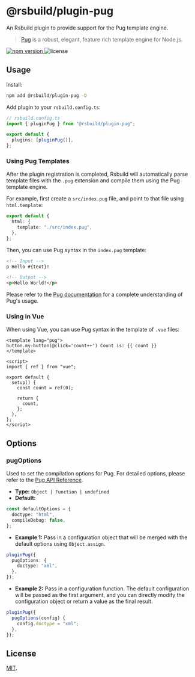 # @rsbuild/plugin-pug

An Rsbuild plugin to provide support for the Pug template engine.

> [Pug](https://github.com/pugjs/pug) is a robust, elegant, feature rich template engine for Node.js.

<p>
  <a href="https://npmjs.com/package/@rsbuild/plugin-pug">
   <img src="https://img.shields.io/npm/v/@rsbuild/plugin-pug?style=flat-square&colorA=564341&colorB=EDED91" alt="npm version" />
  </a>
  <img src="https://img.shields.io/badge/License-MIT-blue.svg?style=flat-square&colorA=564341&colorB=EDED91" alt="license" />
</p>

## Usage

Install:

```bash
npm add @rsbuild/plugin-pug -D
```

Add plugin to your `rsbuild.config.ts`:

```ts
// rsbuild.config.ts
import { pluginPug } from "@rsbuild/plugin-pug";

export default {
  plugins: [pluginPug()],
};
```

### Using Pug Templates

After the plugin registration is completed, Rsbuild will automatically parse template files with the `.pug` extension and compile them using the Pug template engine.

For example, first create a `src/index.pug` file, and point to that file using `html.template`:

```ts title="rsbuild.config.ts"
export default {
  html: {
    template: "./src/index.pug",
  },
};
```

Then, you can use Pug syntax in the `index.pug` template:

```html
<!-- Input -->
p Hello #{text}!

<!-- Output -->
<p>Hello World!</p>
```

Please refer to the [Pug documentation](https://github.com/pugjs/pug) for a complete understanding of Pug's usage.

### Using in Vue

When using Vue, you can use Pug syntax in the template of `.vue` files:

```vue title="App.vue"
<template lang="pug">
button.my-button(@click='count++') Count is: {{ count }}
</template>

<script>
import { ref } from "vue";

export default {
  setup() {
    const count = ref(0);

    return {
      count,
    };
  },
};
</script>
```

## Options

### pugOptions

Used to set the compilation options for Pug. For detailed options, please refer to the [Pug API Reference](https://pugjs.org/api/reference.html#options).

- **Type:** `Object | Function | undefined`
- **Default:**

```ts
const defaultOptions = {
  doctype: "html",
  compileDebug: false,
};
```

- **Example 1:** Pass in a configuration object that will be merged with the default options using `Object.assign`.

```ts
pluginPug({
  pugOptions: {
    doctype: "xml",
  },
});
```

- **Example 2:** Pass in a configuration function. The default configuration will be passed as the first argument, and you can directly modify the configuration object or return a value as the final result.

```ts
pluginPug({
  pugOptions(config) {
    config.doctype = "xml";
  },
});
```

## License

[MIT](./LICENSE).

